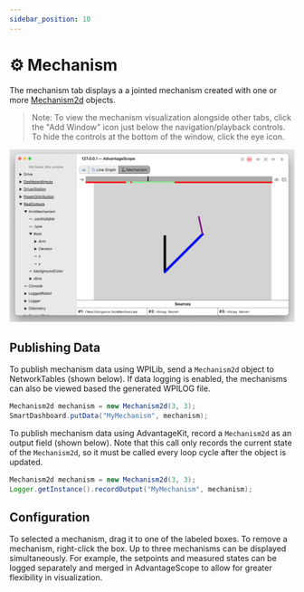 ```yaml
---
sidebar_position: 10
---
```


# ⚙️ Mechanism

The mechanism tab displays a a jointed mechanism created with one or more [Mechanism2d](https://docs.wpilib.org/en/stable/docs/software/dashboards/glass/mech2d-widget.html) objects.

> Note: To view the mechanism visualization alongside other tabs, click the "Add Window" icon just below the navigation/playback controls. To hide the controls at the bottom of the window, click the eye icon.

![Overview of mechanism tab](./img/mechanism-1.png)

## Publishing Data

To publish mechanism data using WPILib, send a `Mechanism2d` object to NetworkTables (shown below). If data logging is enabled, the mechanisms can also be viewed based the generated WPILOG file.

```java
Mechanism2d mechanism = new Mechanism2d(3, 3);
SmartDashboard.putData("MyMechanism", mechanism);
```

To publish mechanism data using AdvantageKit, record a `Mechanism2d` as an output field (shown below). Note that this call only records the current state of the `Mechanism2d`, so it must be called every loop cycle after the object is updated.

```java
Mechanism2d mechanism = new Mechanism2d(3, 3);
Logger.getInstance().recordOutput("MyMechanism", mechanism);
```

## Configuration

To selected a mechanism, drag it to one of the labeled boxes. To remove a mechanism, right-click the box. Up to three mechanisms can be displayed simultaneously. For example, the setpoints and measured states can be logged separately and merged in AdvantageScope to allow for greater flexibility in visualization.
